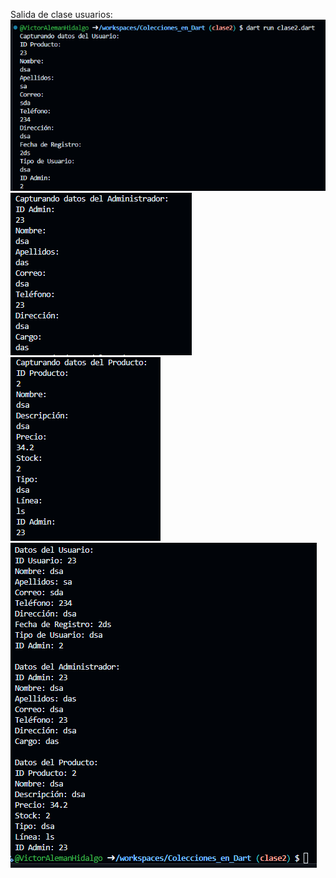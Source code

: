 Salida de clase usuarios: 
![alt text](image-4.png)
![alt text](image-5.png)
![alt text](image-6.png)
![alt text](image-7.png)